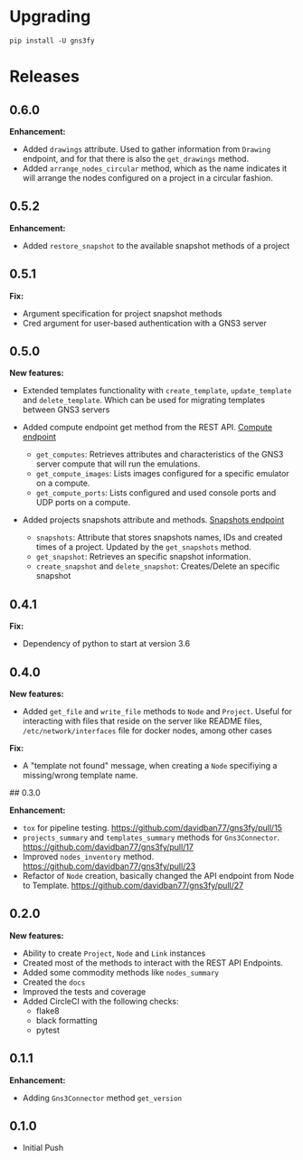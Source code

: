 # Upgrading

```
pip install -U gns3fy
```

# Releases

## 0.6.0

**Enhancement:**

- Added `drawings` attribute. Used to gather information from `Drawing` endpoint, and for that there is also the `get_drawings` method.
- Added `arrange_nodes_circular` method, which as the name indicates it will arrange the nodes configured on a project in a circular fashion.

## 0.5.2

**Enhancement:**

- Added `restore_snapshot` to the available snapshot methods of a project

## 0.5.1

**Fix:**

- Argument specification for project snapshot methods
- Cred argument for user-based authentication with a GNS3 server

## 0.5.0

**New features:**

- Extended templates functionality with `create_template`, `update_template` and `delete_template`. Which can be used for migrating templates between GNS3 servers

- Added compute endpoint get method from the REST API. [Compute endpoint](http://api.gns3.net/en/2.2/api/v2/controller/compute.html)
    - `get_computes`: Retrieves attributes and characteristics of the GNS3 server compute that will run the emulations.
    - `get_compute_images`: Lists images configured for a specific emulator on a compute.
    - `get_compute_ports`: Lists configured and used console ports and UDP ports on a compute.

- Added projects snapshots attribute and methods. [Snapshots endpoint](http://api.gns3.net/en/2.2/api/v2/controller/snapshot.html)
    - `snapshots`: Attribute that stores snapshots names, IDs and created times of a project. Updated by the `get_snapshots` method.
    - `get_snapshot`: Retrieves an specific snapshot information.
    - `create_snapshot` and `delete_snapshot`: Creates/Delete an specific snapshot

## 0.4.1

**Fix:**

- Dependency of python to start at version 3.6

## 0.4.0

**New features:**

- Added `get_file` and `write_file` methods to `Node` and `Project`. Useful for interacting with files that reside on the server like README files, `/etc/network/interfaces` file for docker nodes, among other cases

**Fix:**

- A "template not found" message, when creating a `Node` specifiying a missing/wrong template name.

## 0.3.0

**Enhancement:**

- `tox` for pipeline testing. https://github.com/davidban77/gns3fy/pull/15
- `projects_summary` and `templates_summary` methods for `Gns3Connector`. https://github.com/davidban77/gns3fy/pull/17
- Improved `nodes_inventory` method. https://github.com/davidban77/gns3fy/pull/23
- Refactor of `Node` creation, basically changed the API endpoint from Node to Template. https://github.com/davidban77/gns3fy/pull/27

## 0.2.0

**New features:**

- Ability to create `Project`, `Node` and `Link` instances
- Created most of the methods to interact with the REST API Endpoints.
- Added some commodity methods like `nodes_summary`
- Created the `docs`
- Improved the tests and coverage
- Added CircleCI with the following checks:
    - flake8
    - black formatting
    - pytest

## 0.1.1

**Enhancement:**
- Adding `Gns3Connector` method `get_version`

## 0.1.0

- Initial Push

